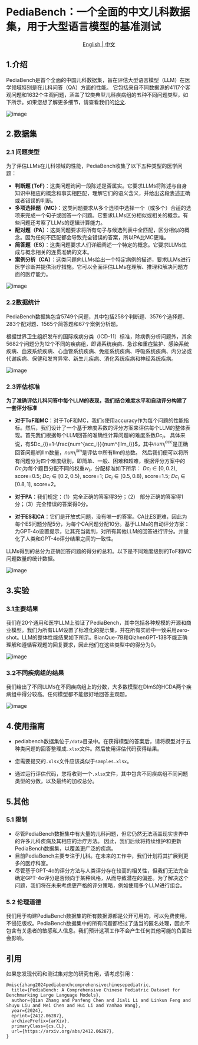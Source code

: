 
# PediaBench：一个全面的中文儿科数据集，用于大型语言模型的基准测试

<p align="center">
<a href="https://github.com/ACMISLab/PediaBench/blob/main/README.md">English | <a href="https://github.com/ACMISLab/PediaBench/blob/main/README-ZH.md">中文</a>
</p>

## 1.介绍

PediaBench是首个全面的中国儿科数据集，旨在评估大型语言模型（LLM）在医学领域特别是在儿科问答（QA）方面的性能。
它包括来自不同数据源的4117个客观问题和1632个主观问题，涵盖了12类典型儿科疾病组的五种不同问题类型，如下所示。如果您想了解更多细节，请查看我们的[论文](https://arxiv.org/abs/2412.06287).

![image](https://github.com/ACMISLab/PediaBench/blob/main/figure/overview.png)


## 2.数据集 
### 2.1 问题类型
为了评估LLMs在儿科领域的性能，PediaBench收集了以下五种类型的医学问题：

- **判断题 (ToF)**：这类问题询问一段陈述是否属实。它要求LLMs将陈述与自身知识中相应的概念和事实相匹配，理解它们的语义含义，并给出这段表述正确或者错误的判断。
- **多项选择题（MC）**：这类问题要求从多个选项中选择一个（或多个）合适的选项来完成一个句子或回答一个问题。它要求LLMs区分相似或相关的概念。有些问题还考察了LLMs的逻辑计算能力。
- **配对题（PA）**：这类问题要求将所有句子与候选列表中全匹配，区分相似的概念。因为任何不匹配都会导致完全错误的答案，所以PA比MC更难。
- **简答题（ES）**：这类问题要求人们详细阐述一个特定的概念。它要求LLMs生成与概念相关的连贯准确的文本。
- **案例分析（CA）**：这类问题向LLMs给出一个特定病例的描述，要求LLMs进行医学诊断并提供治疗措施。它可以全面评估LLMs在理解、推理和解决问题方面的医疗能力。


![image](https://github.com/ACMISLab/PediaBench/blob/main/figure/questions-types.png)



### 2.2数据统计
PediaBench数据集包含5749个问题，其中包括258个判断题、3576个选择题、283个配对题、1565个简答题和67个案例分析题。

根据世界卫生组织发布的国际疾病分类（ICD-11）标准，除病例分析问题外，其余5682个问题分为12个不同的疾病组，即肾系统疾病、急诊和重症监护、感染系统疾病、血液系统疾病、心血管系统疾病、免疫系统疾病、呼吸系统疾病、内分泌或代谢疾病、保健和发育异常、新生儿疾病、消化系统疾病和神经系统疾病。


![image](https://github.com/ACMISLab/PediaBench/blob/main/figure/data-example.png)


### 2.3评估标准
**为了准确评估儿科问答中每个LLM的表现，我们结合难度水平和自动评分构建了一套评分标准**

- **对于ToF和MC**：对于ToF和MC，我们s使用accuracy作为每个问题的性能指标。然后，我们设计了一个基于难度系数的评分方案来评估每个LLM的整体表现。首先我们根据每个LLM回答的准确性计算问题i的难度系数$Dc_i$。
具体来说，有$Dc_{i}=1-\frac{num^{acc_i}}{num^{llm_i}}$，其中$num^{acc}_i$是正确回答问题$i$的llm数量，$num^{llm}_i$是评估中所有llm的总数。
然后我们便可以将所有问题分为四个难度级别，即简单、一般、困难和超难，根据评分方案中的$Dc_i$为每个题目分配不同的权重$w_i$，分配标准如下所示： $Dc_i \in [0,0.2)$, score=0.5; $Dc_i \in [0.2,0.5)$, score=1; $Dc_i \in [0.5,0.8)$, score=1.5; $Dc_i \in [0.8,1]$, score=2。

- **对于PA**：我们规定：（1）完全正确的答案得3分；（2） 部分正确的答案得1分；（3）完全错误的答案得0分。

- **对于ES和CA**：它们是开放式问题，没有唯一的答案。CA比ES更难，因此为每个ES问题分配5分，为每个CA问题分配10分。基于LLMs的自动评分方案：为GPT-4o设置提示，让其充当裁判，对所有其他LLM的回答进行评分。并量化了人类和GPT-4o评分结果之间的一致性。


LLMs得到的总分为正确回答问题的得分的总和。以下是不同难度级别的ToF和MC问题数量的统计数据。

![image](https://github.com/ACMISLab/PediaBench/blob/main/figure/difficult-level.png)


## 3.实验
### 3.1主要结果

我们在20个通用和医学LLM上验证了PediaBench，其中包括各种规模的开源和商业模型。我们为所有LLM设置了标准化的提示集，并在所有实验中一致采用zero-shot。LLM的整体性能结果如下所示。BianQue-7B和QizhenGPT-13B不能正确理解和遵循客观题的回复要求，因此他们在这些类型中的得分为0。

![image](https://github.com/ACMISLab/PediaBench/blob/main/figure/main-results.png)

### 3.2不同疾病组的结果
我们给出了不同LLMs在不同疾病组上的分数，大多数模型在DImS的HCDA两个疾病组中得分较高。任何模型都不能很好地回答主观题。

![image](https://github.com/ACMISLab/PediaBench/blob/main/figure/disease-group-results.png)

## 4.使用指南
- pediabench数据集位于`/data`目录中。在获得模型的答案后，请将模型对于五种类问题的回答整理成`.xlsx`文件。然后使用评估代码获得结果。

- 您需要提交的`.xlsx`文件应该类似于`samples.xlsx`。

- 通过运行评估代码，您将收到一个`.xlsx`文件，其中包含不同疾病组不同问题类型的分数，以及最终的加权总分。


## 5.其他
### 5.1 限制
- 尽管PediaBench数据集中有大量的儿科问题，但它仍然无法涵盖现实世界中的许多儿科疾病及其相应的治疗方法。
因此，我们后续将持续维护和更新PediaBench数据集，以覆盖更广泛的疾病。
- 目前PediaBench主要专注于儿科。在未来的工作中，我们计划将其扩展到更多的医疗科室。
- 尽管基于GPT-4o的评分方法与人类评分存在较高的相关性，但我们无法完全确定GPT-4o评分是否倾向于某种风格，从而导致潜在的偏差。为了解决这个问题，我们将在未来考虑更严格的评分策略，例如使用多个LLM进行组合。
### 5.2 伦理道德

我们用于构建PediaBench数据集的所有数据源都是公开可用的，可以免费使用，不侵犯版权。PediaBench数据集中的所有问题都经过了适当的匿名处理，因此不包含有关患者的敏感私人信息。我们预计这项工作不会产生任何其他可能的负面社会影响。




## 引用
如果您发现代码和测试集对您的研究有用，请考虑引用：

    @misc{zhang2024pediabenchcomprehensivechinesepediatric,
      title={PediaBench: A Comprehensive Chinese Pediatric Dataset for Benchmarking Large Language Models}, 
      author={Qian Zhang and Panfeng Chen and Jiali Li and Linkun Feng and Shuyu Liu and Mei Chen and Hui Li and Yanhao Wang},
      year={2024},
      eprint={2412.06287},
      archivePrefix={arXiv},
      primaryClass={cs.CL},
      url={https://arxiv.org/abs/2412.06287}, 
    }
    




